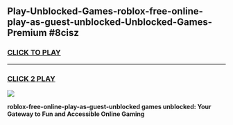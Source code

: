 
## Play-Unblocked-Games-roblox-free-online-play-as-guest-unblocked-Unblocked-Games-Premium #8cisz
<h3>
<a href="https://premium.freeplayer.one?title=roblox-free-online-play-as-guest-unblocked&ref=12M">CLICK TO PLAY</a></h3>
<hr>

<h3>
<a href="https://premium.freeplayer.one?title=roblox-free-online-play-as-guest-unblocked&ref=12M">CLICK 2 PLAY</a>
  
</h3>

<a href="https://premium.freeplayer.one?title=roblox-free-online-play-as-guest-unblocked&ref=12M"><img src="https://clearcache.store/games.png"></a>


**roblox-free-online-play-as-guest-unblocked games unblocked: Your Gateway to Fun and Accessible Online Gaming**
